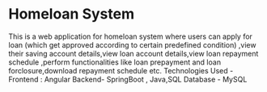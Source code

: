 # Homeloan System
This is a web application for homeloan system where users can apply for loan (which get approved according to certain predefined condition) ,view their saving account details,view loan account details,view loan repayment schedule ,perform functionalities like loan prepayment and loan forclosure,download repayment schedule etc.
Technologies Used - 
Frontend : Angular
Backend- SpringBoot , Java,SQL
Database - MySQL
